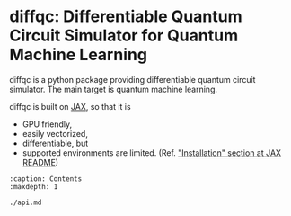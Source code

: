 # diffqc: Differentiable Quantum Circuit Simulator for Quantum Machine Learning

diffqc is a python package providing differentiable quantum circuit simulator.
The main target is quantum machine learning.

diffqc is built on [JAX](https://jax.readthedocs.io/en/latest/), so
that it is
* GPU friendly,
* easily vectorized,
* differentiable, but
* supported environments are limited. (Ref.
["Installation" section at JAX README](https://github.com/google/jax#installation))


```{toctree}
:caption: Contents
:maxdepth: 1

./api.md
```
